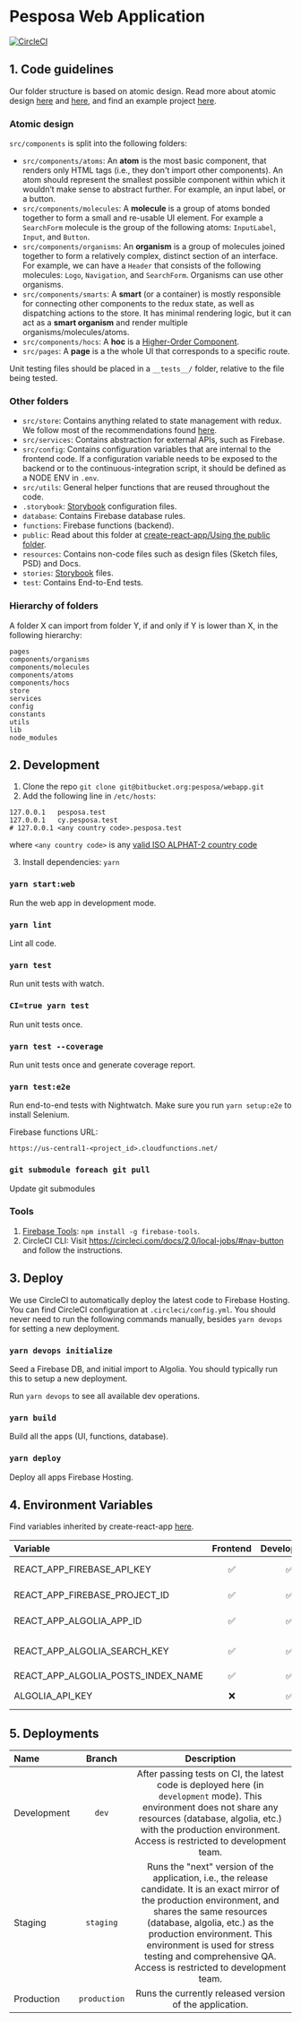 # Pesposa Web Application

[![CircleCI](https://circleci.com/bb/pesposa/webapp.svg?style=svg&circle-token=672fc70422242f2252d394f0f1a33ef08a27e830)](https://circleci.com/bb/pesposa/webapp)

## 1. Code guidelines

Our folder structure is based on atomic design. Read more about atomic design
[here](http://bradfrost.com/blog/post/atomic-web-design/) and
[here](https://medium.com/joeydinardo/a-brief-look-at-atomic-components-39cbe71d38b5),
and find an example project [here](https://github.com/diegohaz/arc).

### Atomic design

`src/components` is split into the following folders:

* `src/components/atoms`: An **atom** is the most basic component, that renders
  only HTML tags (i.e., they don't import other components). An atom should
  represent the smallest possible component within which it wouldn’t make sense
  to abstract further. For example, an input label, or a button.
* `src/components/molecules`: A **molecule** is a group of atoms bonded together
  to form a small and re-usable UI element. For example a `SearchForm` molecule
  is the group of the following atoms: `InputLabel`, `Input`, and `Button`.
* `src/components/organisms`: An **organism** is a group of molecules joined
  together to form a relatively complex, distinct section of an interface. For
  example, we can have a `Header` that consists of the following molecules:
  `Logo`, `Navigation`, and `SearchForm`. Organisms can use other organisms.
* `src/components/smarts`: A **smart** (or a container) is mostly responsible
  for connecting other components to the redux state, as well as dispatching
  actions to the store. It has minimal rendering logic, but it can act as a
  **smart organism** and render multiple organisms/molecules/atoms.
* `src/components/hocs`: A **hoc** is a
  [Higher-Order Component](https://reactjs.org/docs/higher-order-components.html).
* `src/pages`: A **page** is a the whole UI that corresponds to a specific
  route.

Unit testing files should be placed in a `__tests__/` folder, relative to the
file being tested.

### Other folders

* `src/store`: Contains anything related to state management with redux. We
  follow most of the recommendations found
  [here](https://hackernoon.com/redux-step-by-step-a-simple-and-robust-workflow-for-real-life-apps-1fdf7df46092).
* `src/services`: Contains abstraction for external APIs, such as Firebase.
* `src/config`: Contains configuration variables that are internal to the
  frontend code. If a configuration variable needs to be exposed to the backend
  or to the continuous-integration script, it should be defined as a NODE ENV in
  `.env`.
* `src/utils`: General helper functions that are reused throughout the code.
* `.storybook`: [Storybook](https://github.com/storybooks/storybook)
  configuration files.
* `database`: Contains Firebase database rules.
* `functions`: Firebase functions (backend).
* `public`: Read about this folder at
  [create-react-app/Using the public folder](https://github.com/facebookincubator/create-react-app/blob/master/packages/react-scripts/template/README.md#using-the-public-folder).
* `resources`: Contains non-code files such as design files (Sketch files, PSD)
  and Docs.
* `stories`: [Storybook](https://github.com/storybooks/storybook) files.
* `test`: Contains End-to-End tests.

### Hierarchy of folders

A folder X can import from folder Y, if and only if Y is lower than X, in the following hierarchy:

```
pages
components/organisms
components/molecules
components/atoms
components/hocs
store
services
config
constants
utils
lib
node_modules
```

## 2. Development

1. Clone the repo `git clone git@bitbucket.org:pesposa/webapp.git`
2. Add the following line in `/etc/hosts`:

```
127.0.0.1	pesposa.test
127.0.0.1	cy.pesposa.test
# 127.0.0.1	<any country code>.pesposa.test
```

where `<any country code>` is any [valid ISO ALPHAT-2 country code](http://www.nationsonline.org/oneworld/country_code_list.htm)

3. Install dependencies: `yarn`

### `yarn start:web`

Run the web app in development mode.

### `yarn lint`

Lint all code.

### `yarn test`

Run unit tests with watch.

### `CI=true yarn test`

Run unit tests once.

### `yarn test --coverage`

Run unit tests once and generate coverage report.

### `yarn test:e2e`

Run end-to-end tests with Nightwatch. Make sure you run `yarn setup:e2e` to
install Selenium.

Firebase functions URL:

```
https://us-central1-<project_id>.cloudfunctions.net/
```

### `git submodule foreach git pull`

Update git submodules

### Tools

1. [Firebase Tools](https://github.com/firebase/firebase-tools): `npm install -g
   firebase-tools`.
2. CircleCI CLI: Visit https://circleci.com/docs/2.0/local-jobs/#nav-button and
   follow the instructions.

<!-- ### Data tools -->

<!-- - Seed Firebase DB: `yarn seed` -->

## 3. Deploy

We use CircleCI to automatically deploy the latest code to Firebase Hosting. You
can find CircleCI configuration at `.circleci/config.yml`. You should never need
to run the following commands manually, besides `yarn devops` for setting a new
deployment.

### `yarn devops initialize`

Seed a Firebase DB, and initial import to Algolia. You should typically run this
to setup a new deployment.

Run `yarn devops` to see all available dev operations.

### `yarn build`

Build all the apps (UI, functions, database).

### `yarn deploy`

Deploy all apps Firebase Hosting.

## 4. Environment Variables

Find variables inherited by create-react-app
[here](https://github.com/facebookincubator/create-react-app/blob/master/packages/react-scripts/template/README.md#advanced-configuration).

| Variable                           |      Frontend      |    Development     |     Production     | Usage                                                                                                                    |
| :--------------------------------- | :----------------: | :----------------: | :----------------: | :----------------------------------------------------------------------------------------------------------------------- |
| REACT_APP_FIREBASE_API_KEY         | :white_check_mark: | :white_check_mark: | :white_check_mark: | Firebase API key. Find Firebase setup instructions here: https://firebase.google.com/docs/storage/web/start.             |
| REACT_APP_FIREBASE_PROJECT_ID      | :white_check_mark: | :white_check_mark: | :white_check_mark: | Firebase Project ID. Instructions to locate the project ID here:https://support.google.com/cloud/answer/6158840?hl=en.   |
| REACT_APP_ALGOLIA_APP_ID           | :white_check_mark: | :white_check_mark: | :white_check_mark: | Algolia app ID. Find all your Algolia apps here: https://www.algolia.com/manage/applications.                            |
| REACT_APP_ALGOLIA_SEARCH_KEY       | :white_check_mark: | :white_check_mark: | :white_check_mark: | Algolia search-only API key. Get this from this URL: `https://www.algolia.com/apps/<REACT_APP_ALGOLIA_APP_ID>/api-keys`. |
| REACT_APP_ALGOLIA_POSTS_INDEX_NAME | :white_check_mark: | :white_check_mark: | :white_check_mark: | Algolia index for Posts.                                                                                                 |
| ALGOLIA_API_KEY                    |        :x:         | :white_check_mark: | :white_check_mark: | Algolia Admin API key. Should be kept secret (not to be used on the frontend).                                           |

## 5. Deployments

| Name        |    Branch    |                                                                                                                                                           Description                                                                                                                                                            |
| :---------- | :----------: | :------------------------------------------------------------------------------------------------------------------------------------------------------------------------------------------------------------------------------------------------------------------------------------------------------------------------------: |
| Development |    `dev`     |                                             After passing tests on CI, the latest code is deployed here (in `development` mode). This environment does not share any resources (database, algolia, etc.) with the production environment. Access is restricted to development team.                                              |
| Staging     |  `staging`   | Runs the "next" version of the application, i.e., the release candidate. It is an exact mirror of the production environment, and shares the same resources (database, algolia, etc.) as the production environment. This environment is used for stress testing and comprehensive QA. Access is restricted to development team. |
| Production  | `production` |                                                                                                                                     Runs the currently released version of the application.                                                                                                                                      |
